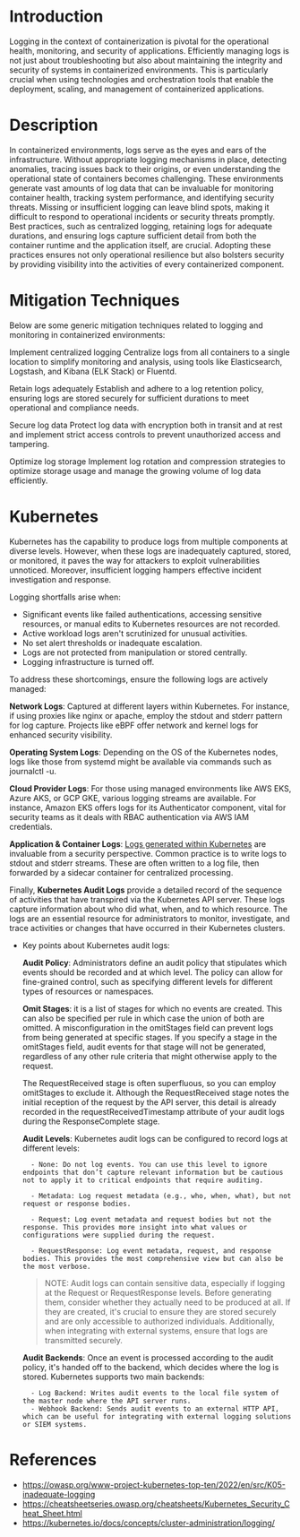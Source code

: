 # Introduction
Logging in the context of containerization is pivotal for the operational health, monitoring, and security of applications. Efficiently managing logs is not just about troubleshooting but also about maintaining the integrity and security of systems in containerized environments. This is particularly crucial when using technologies and orchestration tools that enable the deployment, scaling, and management of containerized applications.

# Description
In containerized environments, logs serve as the eyes and ears of the infrastructure. Without appropriate logging mechanisms in place, detecting anomalies, tracing issues back to their origins, or even understanding the operational state of containers becomes challenging. These environments generate vast amounts of log data that can be invaluable for monitoring container health, tracking system performance, and identifying security threats. Missing or insufficient logging can leave blind spots, making it difficult to respond to operational incidents or security threats promptly. Best practices, such as centralized logging, retaining logs for adequate durations, and ensuring logs capture sufficient detail from both the container runtime and the application itself, are crucial. Adopting these practices ensures not only operational resilience but also bolsters security by providing visibility into the activities of every containerized component.

# Mitigation Techniques
Below are some generic mitigation techniques related to logging and monitoring in containerized environments:

Implement centralized logging
Centralize logs from all containers to a single location to simplify monitoring and analysis, using tools like Elasticsearch, Logstash, and Kibana (ELK Stack) or Fluentd.

Retain logs adequately
Establish and adhere to a log retention policy, ensuring logs are stored securely for sufficient durations to meet operational and compliance needs.

Secure log data
Protect log data with encryption both in transit and at rest and implement strict access controls to prevent unauthorized access and tampering.

Optimize log storage
Implement log rotation and compression strategies to optimize storage usage and manage the growing volume of log data efficiently.

# Kubernetes
Kubernetes has the capability to produce logs from multiple components at diverse levels. However, when these logs are inadequately captured, stored, or monitored, it paves the way for attackers to exploit vulnerabilities unnoticed. Moreover, insufficient logging hampers effective incident investigation and response.

Logging shortfalls arise when:

- Significant events like failed authentications, accessing sensitive resources, or manual edits to Kubernetes resources are not recorded.
- Active workload logs aren't scrutinized for unusual activities.
- No set alert thresholds or inadequate escalation.
- Logs are not protected from manipulation or stored centrally.
- Logging infrastructure is turned off.

To address these shortcomings, ensure the following logs are actively managed:

**Network Logs**: Captured at different layers within Kubernetes. For instance, if using proxies like nginx or apache, employ the stdout and stderr pattern for log capture. Projects like eBPF offer network and kernel logs for enhanced security visibility.

**Operating System Logs**: Depending on the OS of the Kubernetes nodes, logs like those from systemd might be available via commands such as journalctl -u.

**Cloud Provider Logs**: For those using managed environments like AWS EKS, Azure AKS, or GCP GKE, various logging streams are available. For instance, Amazon EKS offers logs for its Authenticator component, vital for security teams as it deals with RBAC authentication via AWS IAM credentials.

**Application & Container Logs**: [Logs generated within Kubernetes](https://kubernetes.io/docs/concepts/cluster-administration/logging/) are invaluable from a security perspective. Common practice is to write logs to stdout and stderr streams. These are often written to a log file, then forwarded by a sidecar container for centralized processing.

Finally, **Kubernetes Audit Logs** provide a detailed record of the sequence of activities that have transpired via the Kubernetes API server. These logs capture information about who did what, when, and to which resource. The logs are an essential resource for administrators to monitor, investigate, and trace activities or changes that have occurred in their Kubernetes clusters.

- Key points about Kubernetes audit logs:

    **Audit Policy**: Administrators define an audit policy that stipulates which events should be recorded and at which level. The policy can allow for fine-grained control, such as specifying different levels for different types of resources or namespaces.

    **Omit Stages**: it is a list of stages for which no events are created. This can also be specified per rule in which case the union of both are omitted. A misconfiguration in the omitStages field can prevent logs from being generated at specific stages. If you specify a stage in the omitStages field, audit events for that stage will not be generated, regardless of any other rule criteria that might otherwise apply to the request.

    The RequestReceived stage is often superfluous, so you can employ omitStages to exclude it. Although the RequestReceived stage notes the initial reception of the request by the API server, this detail is already recorded in the requestReceivedTimestamp attribute of your audit logs during the ResponseComplete stage.

    **Audit Levels**: Kubernetes audit logs can be configured to record logs at different levels:

        - None: Do not log events. You can use this level to ignore endpoints that don’t capture relevant information but be cautious not to apply it to critical endpoints that require auditing.

        - Metadata: Log request metadata (e.g., who, when, what), but not request or response bodies.

        - Request: Log event metadata and request bodies but not the response. This provides more insight into what values or configurations were supplied during the request.

        - RequestResponse: Log event metadata, request, and response bodies. This provides the most comprehensive view but can also be the most verbose.

    > NOTE: Audit logs can contain sensitive data, especially if logging at the Request or RequestResponse levels. Before generating them, consider whether they actually need to be produced at all. If they are created, it's crucial to ensure they are stored securely and are only accessible to authorized individuals. Additionally, when integrating with external systems, ensure that logs are transmitted securely.

    **Audit Backends**: Once an event is processed according to the audit policy, it's handed off to the backend, which decides where the log is stored. Kubernetes supports two main backends:

        - Log Backend: Writes audit events to the local file system of the master node where the API server runs.
        - Webhook Backend: Sends audit events to an external HTTP API, which can be useful for integrating with external logging solutions or SIEM systems.

# References
- https://owasp.org/www-project-kubernetes-top-ten/2022/en/src/K05-inadequate-logging
- https://cheatsheetseries.owasp.org/cheatsheets/Kubernetes_Security_Cheat_Sheet.html
- https://kubernetes.io/docs/concepts/cluster-administration/logging/